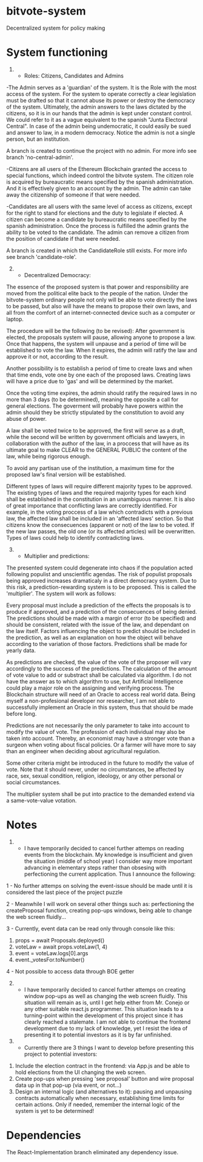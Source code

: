# bitvote-system
Decentralized system for policy making

# System functioning
1. - Roles: Citizens, Candidates and Admins

-The Admin serves as a 'guardian' of the system. It is the Role with the most access of the system. For the system to operate correctly a clear legislation must be drafted so that it cannot abuse its power or destroy the democracy of the system. Ultimately, the admin answers to the laws dictated by the citizens, so it is in our hands that the admin is kept under constant control. We could refer to it as a vague equivalent to the spanish "Junta Electoral Central". In case of the admin being undemocratic, it could easily be sued and answer to law, in a modern democracy. Notice the admin is not a single person, but an institution.

A branch is created to continue the project with no admin. For more info see branch 'no-central-admin'.

-Citizens are all users of the Ethereum Blockchain granted the access to special functions, which indeed control the bitvote system. The citizen role is acquired by bureaucratic means specified by the spanish administration. And it is effectively given to an account by the admin. The admin can take away the citizenship of someone if that were needed.

-Candidates are all users with the same level of access as citizens, except for the right to stand for elections and the duty to legislate if elected. A citizen can become a candidate by bureaucratic means specified by the spanish administration. Once the process is fulfilled the admin grants the ability to be voted to the candidate. The admin can remove a citizen from the position of candidate if that were needed.

A branch is created in which the CandidateRole still exists. For more info see branch 'candidate-role'.

2. - Decentralized Democracy:

The essence of the proposed system is that power and responsibility are moved from the political elite back to the people of the nation. Under the bitvote-system ordinary people not only will be able to vote directly the laws to be passed, but also will have the means to propose their own laws, and all from the comfort of an internet-connected device such as a computer or laptop.

The procedure will be the following (to be revised): 
After government is elected, the proposals system will pause, allowing anyone to propose a law. Once that happens, the system will unpause and a period of time will be established to vote the law. When it expires, the admin will ratify the law and approve it or not, according to the result. 

Another possibility is to establish a period of time to create laws and when that time ends, vote one by one each of the proposed laws. Creating laws will have a price due to 'gas' and will be determined by the market.

Once the voting time expires, the admin should ratify the required laws in no more than 3 days (to be determined), meaning the opposite a call for general elections. The goverment will probably have powers within the admin should they be strictly stipulated by the constitution to avoid any abuse of power.

A law shall be voted twice to be approved, the first will serve as a draft, while the second will be written by government officials and lawyers, in collaboration with the author of the law, in a proccess that will have as its ultimate goal to make CLEAR to the GENERAL PUBLIC the content of the law, while being rigorous enough.

To avoid any partisan use of the institution, a maximum time for the proposed law's final version will be established.

Different types of laws will require different majority types to be approved. The existing types of laws and the required majority types for each kind shall be established in the constitution in an unambiguous manner. It is also of great importance that conflicting laws are correctly identified. For example, in the voting proccess of a law which contradicts with a previous law, the affected law shall be included in an 'affected laws' section. So that citizens know the consecuences (apparent or not) of the law to be voted. If the new law passes, the old one (or its affected articles) will be overwritten. Types of laws could help to identify contradicting laws.

3. - Multiplier and predictions:

The presented system could degenerate into chaos if the population acted following populist and unscientific agendas. The risk of populist proposals being approved increases dramaticaly in a direct democracy system. Due to this risk, a prediction-rewarding system is to be proposed. This is called the 'multiplier'. The system will work as follows:

Every proposal must include a prediction of the effects the proposals is to produce if approved, and a prediction of the consecuences of being denied. The predictions should be made with a margin of error (to be specified) and should be consistent, related with the issue of the law, and dependant on the law itself. Factors influencing the object to predict should be included in the prediction, as well as an explanation on how the object will behave according to the variation of those factors. Predictions shall be made for yearly data.

As predictions are checked, the value of the vote of the proposer will vary accordingly to the success of the predictions. The calculation of the amount of vote value to add or substract shall be calculated via algorithm. I do not have the answer as to which algorithm to use, but Artificial Intelligence could play a major role on the assigning and verifying process. The Blockchain structure will need of an Oracle to access real world data. Being myself a non-profesional developer nor researcher, I am not able to successfully implement an Oracle in this system, thus that should be made before long.

Predictions are not necessarily the only parameter to take into account to modify the value of vote. The profession of each individual may also be taken into account. Thereby, an economist may have a stronger vote than a surgeon when voting about fiscal policies. Or a farmer will have more to say than an engineer when deciding about agricultural regulation.

Some other criteria might be introduced in the future to modify the value of vote. Note that it should never, under no circumstances, be affected by race, sex, sexual condition, religion, ideology, or any other personal or social circumstances.

The multiplier system shall be put into practice to the demanded extend via a same-vote-value votation.

# Notes

1. - I have temporarily decided to cancel further attemps on reading events from the blockchain. My knowledge is insufficient and given the situation (middle of school year) I consider way more important advancing in elementary steps rather than obsesing with perfectioning the current application. Thus I announce the following:

1 - No further attemps on solving the event-issue should be made until it is considered the last piece of the project puzzle

2 - Meanwhile I will work on several other things such as: perfectioning the createProposal function, creating pop-ups windows, being able to change the web screen fluidly...

3 - Currently, event data can be read only through console like this: 
1) props = await Proposals.deployed()
2) voteLaw = await props.voteLaw(1, 4)
3) event = voteLaw.logs[0].args
4) event._votesFor.toNumber()

4 - Not possible to access data through BOE getter

2. - I have temporarily decided to cancel further attemps on creating window pop-ups as well as changing the web screen fluidly. This situation will remain as is, until I get help either from Mr. Conejo or any other suitable react.js programmer. This situation leads to a turning-point within the development of this project since it has clearly reached a stalemate. I am not able to continue the frontend development due to my lack of knowledge, yet I resist the idea of presenting it to potential investors as it is by far unfinished.

3. - Currently there are 3 things I want to develop before presenting this project to potential investors: 
1) Include the election contract in the frontend: via App.js and be able to hold elections from the UI changing the web screen.
2) Create pop-ups when pressing 'see proposal' button and wire proposal data up in that pop-up (via event, or not...)
3) Design an internal logic (and alternatives to it): pausing and unpausing contracts automatically when necessary, establishing time limits for certain actions. Only if needed, remember the internal logic of the system is yet to be determined!

# Dependencies

The React-Implementation branch eliminated any dependency issue.